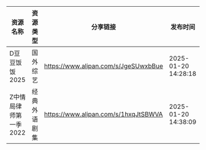 | 资源名称          | 资源类型   | 分享链接                                 | 发布时间                |
| ------------- | ------ | ------------------------------------ | ------------------- |
| D豆豆饭饭2025     | 国外综艺   | https://www.alipan.com/s/JgeSUwxbBue | 2025-01-20 14:28:18 |
| Z中情局律师第一季2022 | 经典外语剧集 | https://www.alipan.com/s/1hxqJtSBWVA | 2025-01-20 14:38:09 |
